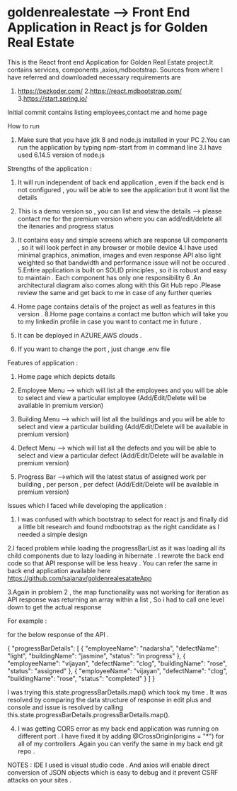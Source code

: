 # goldenrealestate --> Front End Application in React js for Golden Real Estate

This is the React front end Application  for Golden  Real  Estate project.It contains services, components ,axios,mdbootstrap.
Sources from where I have referred and downloaded necessary requirements are 
1. https://bezkoder.com/
2.https://react.mdbootstrap.com/
3.https://start.spring.io/

Initial commit contains listing employees,contact me and home page 

How to run 

1. Make sure that you have jdk 8 and node.js installed in your PC 
2.You can run the application by typing npm-start from <Your directory><react-crud> in command line
3.I have used 6.14.5 version of node.js

Strengths of the application :

1. It will run independent of back end application , even if the back end is not configured , you will be able to see the application 
but it wont list the details 
2. This is a demo version so , you can list and view the details --> please contact me for the premium version where you can 
add/edit/delete all the itenaries and progress status 
3. It contains easy and simple screens which are response UI components , so it will look perfect in any browser or mobile device 
4.I have used minimal graphics, animation, images and even response API also light weighted so that bandwidth and performance issue will not be occured . 
5.Entire application is built on SOLID principles , so it is robust and easy to maintain . Each component has only one responsibility 
6 .An architectural diagram also comes along with this Git Hub repo .Please review the same and get back to me in case of any further queries
7. Home page contains details of the project as well as features in this version . 
8.Home page contains a contact me button which will take you to my linkedin profile in case you want to contact me in future . 
9. It can be deployed in AZURE,AWS clouds .

10. If you want to change the port , just change .env file 

Features of application :

1. Home page which depicts details 
2. Employee Menu --> which will list all the employees and you will be able to select and view a particular employee (Add/Edit/Delete will be available in premium version)
3. Building Menu --> which will list all the buildings and you will be able to select and view a particular building (Add/Edit/Delete will be available in premium version) 
4. Defect Menu --> which will list all the defects  and you will be able to select and view a particular defect   (Add/Edit/Delete will be available in premium version)

5. Progress Bar  -->which will the latest status of assigned work per building , per person , per defect  (Add/Edit/Delete will be available in premium version)


Issues which I faced while developing the application :


1. I was confused with which bootstrap to select for react js and finally did a little bit research and found mdbootstrap as the right candidate as I needed a simple design 

2.I faced problem while loading the progressBarList as it was loading all its child components due to lazy loading in hibernate . I rewrote the back end code so that API response will be less heavy . You can refer the same in back end application available here 
https://github.com/sajanav/goldenrealesatateApp

3.Again in problem 2 , the map functionality was not working for iteration as API response was returning an array within a list , So i had to call one level down to get the actual response 

For example : 

for the below response of the API .

{
    "progressBarDetails": [
        {
            "employeeName": "nadarsha",
            "defectName": "light",
            "buildingName": "jasmine",
            "status": "in progress"
        },
        {
            "employeeName": "vijayan",
            "defectName": "clog",
            "buildingName": "rose",
            "status": "assigned"
        },
        {
            "employeeName": "vijayan",
            "defectName": "clog",
            "buildingName": "rose",
            "status": "completed"
        }
    ]
}

I was trying this.state.progressBarDetails.map() which took my  time . It was resolved by comparing the data structure of response  in edit plus and console and issue is resolved by calling this.state.progressBarDetails.progressBarDetails.map().

4. I was getting CORS error as my back end application was running on different port . I have fixed it by adding 
@CrossOrigin(origins = "*") for all of my controllers .Again you can verify the same in my back end git repo .


NOTES :
IDE I used is visual studio code . And axios will enable direct conversion of JSON objects which is easy to debug and it prevent CSRF attacks on your sites . 




